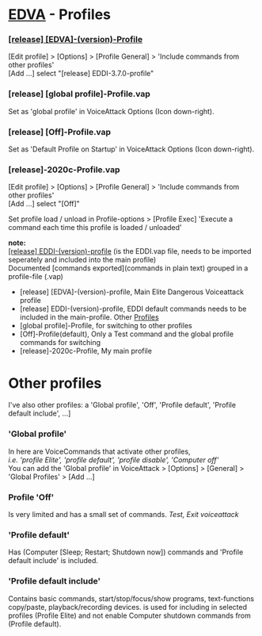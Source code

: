 # [EDVA](../../../../EDVA) - Profiles

### [[release] [EDVA]-(version)-Profile](https://github.com/ArNeo-VR/EDVA/tree/master/Releases)  
[Edit profile] > [Options] > [Profile General] > 'Include commands from other profiles'  
[Add ...] select "[release] EDDI-3.7.0-profile"  

### [release] [global profile]-Profile.vap
Set as 'global profile' in VoiceAttack Options (Icon down-right).  

### [release] [Off]-Profile.vap
Set as 'Default Profile on Startup' in VoiceAttack Options (Icon down-right).  

### [release]-2020c-Profile.vap
[Edit profile] > [Options] > [Profile General] > 'Include commands from other profiles'  
[Add ...] select "[Off]"   
  
Set profile load / unload in Profile-options > [Profile Exec] 'Execute a command each time this profile is loaded / unloaded'  

**note:**  
[\[release\] EDDI-(version)-profile](Releases) (is the EDDI.vap file, needs to be imported seperately and included into the main profile)  
Documented [commands exported](commands in plain text) grouped in a profile-file (.vap)  

- [release] [EDVA]-(version)-profile, Main Elite Dangerous Voiceattack profile  
- [release] EDDI-(version)-profile, EDDI default commands needs to be included in the main-profile.
Other [Profiles](Profiles)
- [global profile]-Profile, for switching to other profiles  
- [Off]-Profile(default), Only a Test command and the global profile commands for switching  
- [release]-2020c-Profile, My main profile  


# Other profiles
I've also other profiles: a 'Global profile', 'Off', 'Profile default', 'Profile default include', ...]

### 'Global profile'
In here are VoiceCommands that activate other profiles,  
*i.e. 'profile Elite', 'profile default', 'profile disable', 'Computer off'*  
You can add the 'Global profile' in VoiceAttack > [Options] > [General] > 'Global Profiles' > [Add ...]

### Profile 'Off' 
Is very limited and has a small set of commands. *Test, Exit voiceattack*

### 'Profile default' 
Has (Computer [Sleep; Restart; Shutdown now]) commands and 'Profile default include' is included.

### 'Profile default include'
Contains basic commands, start/stop/focus/show programs, text-functions copy/paste, playback/recording devices.
is used for including in selected profiles (Profile Elite) and not enable Computer shutdown commands from (Profile default).
